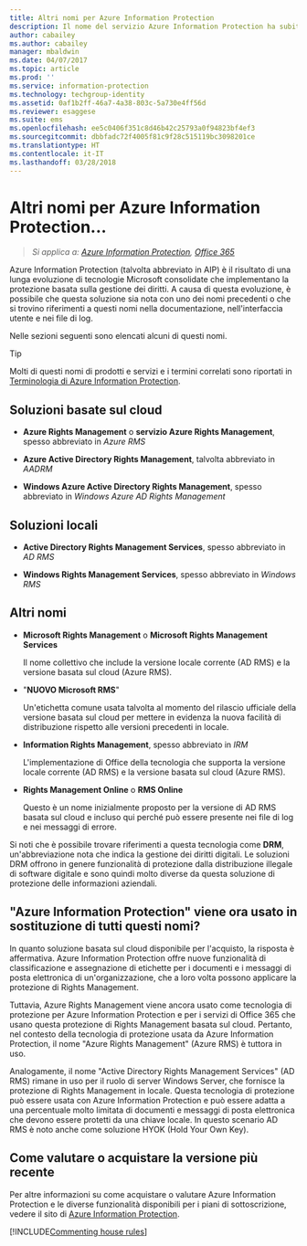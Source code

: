 ```yaml
---
title: Altri nomi per Azure Information Protection
description: Il nome del servizio Azure Information Protection ha subito molte modifiche ed è possibile che si conosca il servizio con il nome precedente.
author: cabailey
ms.author: cabailey
manager: mbaldwin
ms.date: 04/07/2017
ms.topic: article
ms.prod: ''
ms.service: information-protection
ms.technology: techgroup-identity
ms.assetid: 0af1b2ff-46a7-4a38-803c-5a730e4ff56d
ms.reviewer: esaggese
ms.suite: ems
ms.openlocfilehash: ee5c0406f351c8d46b42c25793a0f94823bf4ef3
ms.sourcegitcommit: dbbfadc72f4005f81c9f28c515119bc3098201ce
ms.translationtype: HT
ms.contentlocale: it-IT
ms.lasthandoff: 03/28/2018
---
```

# <a name="azure-information-protection---also-known-as-"></a>Altri nomi per Azure Information Protection...

>*Si applica a: [Azure Information Protection](https://azure.microsoft.com/pricing/details/information-protection), [Office 365](http://download.microsoft.com/download/E/C/F/ECF42E71-4EC0-48FF-AA00-577AC14D5B5C/Azure_Information_Protection_licensing_datasheet_EN-US.pdf)*

Azure Information Protection (talvolta abbreviato in AIP) è il risultato di una lunga evoluzione di tecnologie Microsoft consolidate che implementano la protezione basata sulla gestione dei diritti. A causa di questa evoluzione, è possibile che questa soluzione sia nota con uno dei nomi precedenti o che si trovino riferimenti a questi nomi nella documentazione, nell'interfaccia utente e nei file di log. 

Nelle sezioni seguenti sono elencati alcuni di questi nomi.

> [!TIP]
> Molti di questi nomi di prodotti e servizi e i termini correlati sono riportati in [Terminologia di Azure Information Protection](../get-started/terminology.md).

## <a name="cloud-based-solutions"></a>Soluzioni basate sul cloud

- **Azure Rights Management** o **servizio Azure Rights Management**, spesso abbreviato in *Azure RMS*

- **Azure Active Directory Rights Management**, talvolta abbreviato in *AADRM*

- **Windows Azure Active Directory Rights Management**, spesso abbreviato in *Windows Azure AD Rights Management*

## <a name="on-premises-solutions"></a>Soluzioni locali

- **Active Directory Rights Management Services**, spesso abbreviato in *AD RMS*

- **Windows Rights Management Services**, spesso abbreviato in *Windows RMS*

## <a name="other-names"></a>Altri nomi

- **Microsoft Rights Management** o **Microsoft Rights Management Services**
    
    Il nome collettivo che include la versione locale corrente (AD RMS) e la versione basata sul cloud (Azure RMS).

- "**NUOVO Microsoft RMS**"
    
    Un'etichetta comune usata talvolta al momento del rilascio ufficiale della versione basata sul cloud per mettere in evidenza la nuova facilità di distribuzione rispetto alle versioni precedenti in locale.

- **Information Rights Management**, spesso abbreviato in *IRM*
    
    L'implementazione di Office della tecnologia che supporta la versione locale corrente (AD RMS) e la versione basata sul cloud (Azure RMS). 

- **Rights Management Online** o **RMS Online**
    
    Questo è un nome inizialmente proposto per la versione di AD RMS basata sul cloud e incluso qui perché può essere presente nei file di log e nei messaggi di errore.

Si noti che è possibile trovare riferimenti a questa tecnologia come **DRM**, un'abbreviazione nota che indica la gestione dei diritti digitali. Le soluzioni DRM offrono in genere funzionalità di protezione dalla distribuzione illegale di software digitale e sono quindi molto diverse da questa soluzione di protezione delle informazioni aziendali. 

## <a name="does-azure-information-protection-now-replace-all-these-names"></a>"Azure Information Protection" viene ora usato in sostituzione di tutti questi nomi?

In quanto soluzione basata sul cloud disponibile per l'acquisto, la risposta è affermativa. Azure Information Protection offre nuove funzionalità di classificazione e assegnazione di etichette per i documenti e i messaggi di posta elettronica di un'organizzazione, che a loro volta possono applicare la protezione di Rights Management. 

Tuttavia, Azure Rights Management viene ancora usato come tecnologia di protezione per Azure Information Protection e per i servizi di Office 365 che usano questa protezione di Rights Management basata sul cloud. Pertanto, nel contesto della tecnologia di protezione usata da Azure Information Protection, il nome "Azure Rights Management" (Azure RMS) è tuttora in uso.

Analogamente, il nome "Active Directory Rights Management Services" (AD RMS) rimane in uso per il ruolo di server Windows Server, che fornisce la protezione di Rights Management in locale. Questa tecnologia di protezione può essere usata con Azure Information Protection e può essere adatta a una percentuale molto limitata di documenti e messaggi di posta elettronica che devono essere protetti da una chiave locale. In questo scenario AD RMS è noto anche come soluzione HYOK (Hold Your Own Key).

## <a name="how-to-evaluate-or-purchase-the-latest-version"></a>Come valutare o acquistare la versione più recente

Per altre informazioni su come acquistare o valutare Azure Information Protection e le diverse funzionalità disponibili per i piani di sottoscrizione, vedere il sito di [Azure Information Protection](https://www.microsoft.com/cloud-platform/azure-information-protection).

[!INCLUDE[Commenting house rules](../includes/houserules.md)]